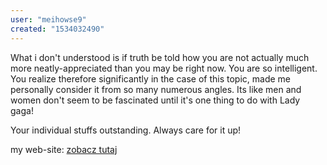 ```yaml
---
user: "meihowse9"
created: "1534032490"
---
```


What i don't understood is if truth be told how you are not actually much more 
neatly-appreciated than you may be right now. You are so 
intelligent. You realize therefore significantly in the case of this topic, made me 
personally consider it from so many numerous angles. Its like men and women don't seem to 
be fascinated until it's one thing to do with Lady gaga!

Your individual stuffs outstanding. Always care for it up!


my web-site: <a href="http://www.racjonalista.pl/index.php/s,47/k,179273">zobacz tutaj</a>
